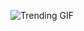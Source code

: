 ![Trending GIF](https://media2.giphy.com/media/v1.Y2lkPThiYjIxNzcyZTZnMzhiMnZsZ3BwcTA2dmVwNWdieGRpanR1amg0bmV1NXdkcjFhdiZlcD12MV9naWZzX3NlYXJjaCZjdD1n/566tFtJ7DQz1C0yg4c/giphy.gif)
